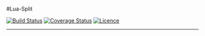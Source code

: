 #Lua-Split

[![Build Status](https://travis-ci.org/moteus/lua-split.png)](https://travis-ci.org/moteus/lua-split)
[![Coverage Status](https://coveralls.io/repos/moteus/lua-split/badge.png)](https://coveralls.io/r/moteus/lua-split)
[![Licence](http://img.shields.io/badge/Licence-MIT-brightgreen.svg)](LICENCE.txt)

***
